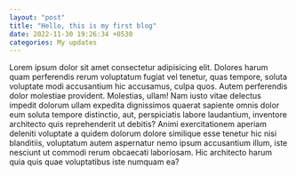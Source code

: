 ```yaml
---
layout: "post"
title: "Hello, this is my first blog"
date: 2022-11-30 19:26:34 +0530
categories: My updates
---
```


Lorem ipsum dolor sit amet consectetur adipisicing elit. Dolores harum quam perferendis rerum voluptatum fugiat vel tenetur, quas tempore, soluta voluptate modi accusantium hic accusamus, culpa quos. Autem perferendis dolor molestiae provident. Molestias, ullam! Nam iusto vitae delectus impedit dolorum ullam expedita dignissimos quaerat sapiente omnis dolor eum soluta tempore distinctio, aut, perspiciatis labore laudantium, inventore architecto quis reprehenderit ut debitis? Animi exercitationem aperiam deleniti voluptate a quidem dolorum dolore similique esse tenetur hic nisi blanditiis, voluptatum autem aspernatur nemo ipsum accusantium illum, iste nesciunt ut commodi rerum obcaecati laboriosam. Hic architecto harum quia quis quae voluptatibus iste numquam ea?
